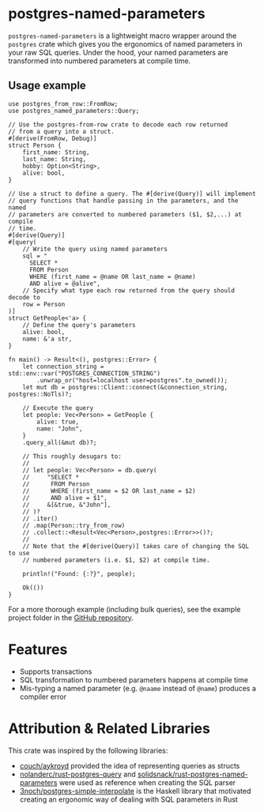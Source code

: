# postgres-named-parameters

`postgres-named-parameters` is a lightweight macro wrapper around the `postgres`
crate which gives you the ergonomics of named parameters in your raw SQL
queries. Under the hood, your named parameters are transformed into numbered
parameters at compile time.

## Usage example

```rust,no_run
use postgres_from_row::FromRow;
use postgres_named_parameters::Query;

// Use the postgres-from-row crate to decode each row returned
// from a query into a struct.
#[derive(FromRow, Debug)]
struct Person {
    first_name: String,
    last_name: String,
    hobby: Option<String>,
    alive: bool,
}

// Use a struct to define a query. The #[derive(Query)] will implement
// query functions that handle passing in the parameters, and the named
// parameters are converted to numbered parameters ($1, $2,...) at compile
// time.
#[derive(Query)]
#[query(
    // Write the query using named parameters
    sql = "
      SELECT *
      FROM Person
      WHERE (first_name = @name OR last_name = @name)
      AND alive = @alive",
    // Specify what type each row returned from the query should decode to
    row = Person
)]
struct GetPeople<'a> {
    // Define the query's parameters
    alive: bool,
    name: &'a str,
}

fn main() -> Result<(), postgres::Error> {
    let connection_string = std::env::var("POSTGRES_CONNECTION_STRING")
        .unwrap_or("host=localhost user=postgres".to_owned());
    let mut db = postgres::Client::connect(&connection_string, postgres::NoTls)?;

    // Execute the query
    let people: Vec<Person> = GetPeople {
        alive: true,
        name: "John",
    }
    .query_all(&mut db)?;

    // This roughly desugars to:
    //
    // let people: Vec<Person> = db.query(
    //     "SELECT *
    //      FROM Person
    //      WHERE (first_name = $2 OR last_name = $2)
    //      AND alive = $1",
    //     &[&true, &"John"],
    // )?
    // .iter()
    // .map(Person::try_from_row)
    // .collect::<Result<Vec<Person>,postgres::Error>>()?;
    //
    // Note that the #[derive(Query)] takes care of changing the SQL to use
    // numbered parameters (i.e. $1, $2) at compile time.

    println!("Found: {:?}", people);

    Ok(())
}
```
For a more thorough example (including bulk queries), see the example
project folder in the [GitHub repository](https://github.com/jmoore34/postgres-named-parameters).

# Features

* Supports transactions
* SQL transformation to numbered parameters happens at compile time
* Mis-typing a named parameter (e.g. `@naame` instead of `@name`) produces a
  compiler error


# Attribution & Related Libraries

This crate was inspired by the following libraries:

* [couch/aykroyd](https://git.sr.ht/~couch/aykroyd) provided the idea of
  representing queries as structs
* [nolanderc/rust-postgres-query](https://github.com/nolanderc/rust-postgres-query)
  and
  [solidsnack/rust-postgres-named-parameters](https://github.com/solidsnack/rust-postgres-named-parameters)
  were used as reference when creating the SQL parser
* [3noch/postgres-simple-interpolate](https://github.com/3noch/postgres-simple-interpolate)
  is the Haskell library that motivated creating an ergonomic way of dealing
  with SQL parameters in Rust